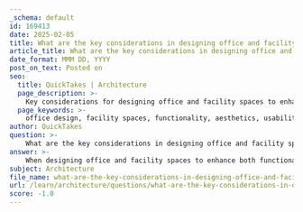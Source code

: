 ```yaml
---
_schema: default
id: 169413
date: 2025-02-05
title: What are the key considerations in designing office and facility spaces to enhance functionality and aesthetics?
article_title: What are the key considerations in designing office and facility spaces to enhance functionality and aesthetics?
date_format: MMM DD, YYYY
post_on_text: Posted on
seo:
  title: QuickTakes | Architecture
  page_description: >-
    Key considerations for designing office and facility spaces to enhance both functionality and aesthetics, including usability, accessibility, ergonomics, visual appeal, sustainability, community integration, technology integration, flexibility, and promoting mental well-being.
  page_keywords: >-
    office design, facility spaces, functionality, aesthetics, usability, accessibility, ergonomics, visual appeal, natural light, sustainability, eco-friendly materials, green spaces, community integration, social spaces, cultural considerations, technology integration, smart design, flexibility, adaptable spaces, mental well-being, calming environments
author: QuickTakes
question: >-
    What are the key considerations in designing office and facility spaces to enhance functionality and aesthetics?
answer: >-
    When designing office and facility spaces to enhance both functionality and aesthetics, several key considerations must be taken into account:\n\n1. **Functionality**:\n   - **Usability**: The layout should facilitate the intended activities of the space. For example, open-plan offices can encourage collaboration, while designated quiet areas can support focused work.\n   - **Accessibility**: Spaces should be designed to accommodate all users, including those with disabilities. This includes ensuring that pathways are clear and that facilities are compliant with accessibility standards.\n   - **Ergonomics**: Furniture and equipment should be designed to promote comfort and reduce strain. Adjustable desks and ergonomic chairs are essential for enhancing employee productivity and well-being.\n\n2. **Aesthetics**:\n   - **Visual Appeal**: The use of color, materials, and textures can significantly impact the atmosphere of a space. For instance, incorporating natural elements and vibrant colors can create a welcoming environment, as seen in the Sugamo Shinkin Bank designed by Emmanuelle Moureaux.\n   - **Natural Light**: Maximizing natural light through large windows or skylights can enhance mood and productivity. Spaces that integrate outdoor views can also contribute to a more pleasant working environment.\n\n3. **Sustainability**:\n   - **Eco-friendly Materials**: Using sustainable materials and energy-efficient systems can reduce the environmental impact of the building. This includes selecting materials that are recyclable or sourced responsibly.\n   - **Green Spaces**: Incorporating plants and green areas within the office can improve air quality and provide a calming effect, contributing to employee well-being.\n\n4. **Community Integration**:\n   - **Social Spaces**: Designing areas for social interaction, such as lounges or cafes, can foster a sense of community among employees. This is crucial for enhancing collaboration and morale.\n   - **Cultural Considerations**: Reflecting the local culture and values in the design can create a sense of belonging and pride among employees.\n\n5. **Technology Integration**:\n   - **Smart Design**: Incorporating technology into the design can enhance functionality. This includes features like smart lighting, climate control, and integrated communication systems that support modern work practices.\n\n6. **Flexibility**:\n   - **Adaptable Spaces**: Designing spaces that can be easily reconfigured for different uses can accommodate changing needs over time. This is particularly important in dynamic work environments where team sizes and project requirements may vary.\n\n7. **Mental Well-being**:\n   - **Calming Environments**: Creating spaces that promote mental well-being is essential. This can involve using soothing colors, natural materials, and layouts that reduce noise and distractions.\n\nBy considering these factors, architects and designers can create office and facility spaces that not only meet functional requirements but also enhance the overall aesthetic experience, contributing to a positive work environment.
subject: Architecture
file_name: what-are-the-key-considerations-in-designing-office-and-facility-spaces-to-enhance-functionality-and-aesthetics.md
url: /learn/architecture/questions/what-are-the-key-considerations-in-designing-office-and-facility-spaces-to-enhance-functionality-and-aesthetics
score: -1.0
---
```


&nbsp;